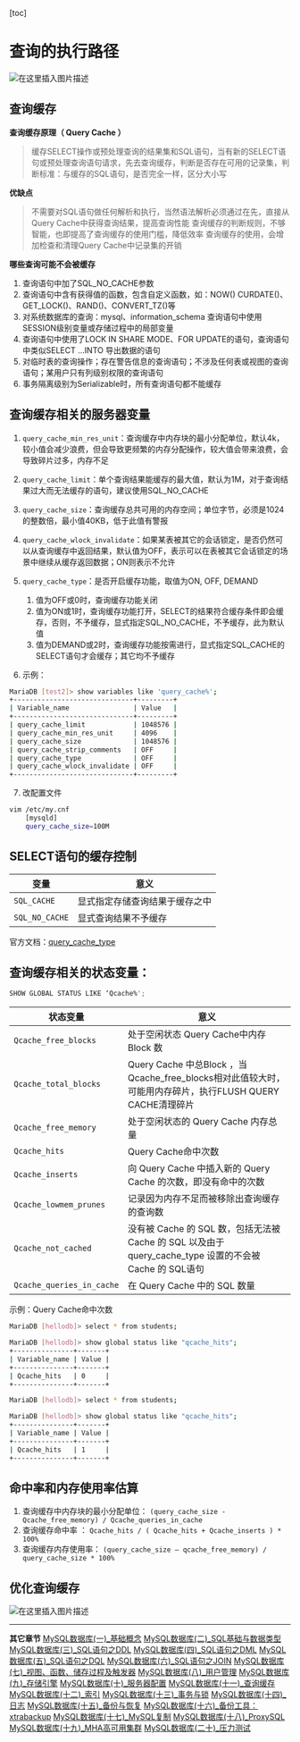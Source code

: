 [toc]

# 查询的执行路径
![在这里插入图片描述](https://img-blog.csdnimg.cn/20190705165648407.png?x-oss-process=image/watermark,type_ZmFuZ3poZW5naGVpdGk,shadow_10,text_aHR0cHM6Ly90aHNvbi5ibG9nLmNzZG4ubmV0,size_16,color_FFFFFF,t_70)

## 查询缓存
**查询缓存原理（ Query Cache ）**
>缓存SELECT操作或预处理查询的结果集和SQL语句，当有新的SELECT语句或预处理查询语句请求，先去查询缓存，判断是否存在可用的记录集，判断标准：与缓存的SQL语句，是否完全一样，区分大小写

**优缺点**
>不需要对SQL语句做任何解析和执行，当然语法解析必须通过在先，直接从Query Cache中获得查询结果，提高查询性能
查询缓存的判断规则，不够智能，也即提高了查询缓存的使用门槛，降低效率
查询缓存的使用，会增加检查和清理Query Cache中记录集的开销


**哪些查询可能不会被缓存**
1. 查询语句中加了SQL_NO_CACHE参数
2. 查询语句中含有获得值的函数，包含自定义函数，如：NOW()
CURDATE()、GET_LOCK()、RAND()、CONVERT_TZ()等
3. 对系统数据库的查询：mysql、information_schema 查询语句中使用SESSION级别变量或存储过程中的局部变量
4. 查询语句中使用了LOCK IN SHARE MODE、FOR UPDATE的语句，查询语句中类似SELECT …INTO 导出数据的语句
5. 对临时表的查询操作；存在警告信息的查询语句；不涉及任何表或视图的查询语句；某用户只有列级别权限的查询语句
6. 事务隔离级别为Serializable时，所有查询语句都不能缓存


## 查询缓存相关的服务器变量
1. `query_cache_min_res_unit`：查询缓存中内存块的最小分配单位，默认4k，较小值会减少浪费，但会导致更频繁的内存分配操作，较大值会带来浪费，会导致碎片过多，内存不足
2. `query_cache_limit`：单个查询结果能缓存的最大值，默认为1M，对于查询结果过大而无法缓存的语句，建议使用SQL_NO_CACHE
3. `query_cache_size`：查询缓存总共可用的内存空间；单位字节，必须是1024的整数倍，最小值40KB，低于此值有警报
4. `query_cache_wlock_invalidate`：如果某表被其它的会话锁定，是否仍然可以从查询缓存中返回结果，默认值为OFF，表示可以在表被其它会话锁定的场景中继续从缓存返回数据；ON则表示不允许
5. `query_cache_type`：是否开启缓存功能，取值为ON, OFF, DEMAND
    1. 值为OFF或0时，查询缓存功能关闭
    2. 值为ON或1时，查询缓存功能打开，SELECT的结果符合缓存条件即会缓存，否则，不予缓存，显式指定SQL_NO_CACHE，不予缓存，此为默认值
    3. 值为DEMAND或2时，查询缓存功能按需进行，显式指定SQL_CACHE的SELECT语句才会缓存；其它均不予缓存

6. 示例：
```bash
MariaDB [test2]> show variables like 'query_cache%';
+------------------------------+---------+
| Variable_name                | Value   |
+------------------------------+---------+
| query_cache_limit            | 1048576 |
| query_cache_min_res_unit     | 4096    |
| query_cache_size             | 1048576 |
| query_cache_strip_comments   | OFF     |
| query_cache_type             | OFF     |
| query_cache_wlock_invalidate | OFF     |
+------------------------------+---------+
```
7. 改配置⽂件
```bash
vim /etc/my.cnf
    [mysqld]
    query_cache_size=100M
```
## SELECT语句的缓存控制
变量|意义
-|-
`SQL_CACHE` | 显式指定存储查询结果于缓存之中
`SQL_NO_CACHE` | 显式查询结果不予缓存




官方文档：[query_cache_type](https://mariadb.com/kb/en/library/server-system-variables/#query_cache_type)


## 查询缓存相关的状态变量：
```bash
SHOW GLOBAL STATUS LIKE ‘Qcache%';
```
状态变量|意义
-|-
`Qcache_free_blocks` | 处于空闲状态 Query Cache中内存 Block 数
`Qcache_total_blocks` | Query Cache 中总Block ，当Qcache_free_blocks相对此值较大时，可能用内存碎片，执行FLUSH QUERY CACHE清理碎片
`Qcache_free_memory` | 处于空闲状态的 Query Cache 内存总量
`Qcache_hits`  |  Query Cache命中次数
`Qcache_inserts` | 向 Query Cache 中插入新的 Query Cache 的次数，即没有命中的次数
`Qcache_lowmem_prunes` | 记录因为内存不足而被移除出查询缓存的查询数
`Qcache_not_cached` | 没有被 Cache 的 SQL 数，包括无法被 Cache 的 SQL 以及由于 query_cache_type 设置的不会被 Cache 的 SQL语句
`Qcache_queries_in_cache` | 在 Query Cache 中的 SQL 数量

示例：Query Cache命中次数
```bash
MariaDB [hellodb]> select * from students;

MariaDB [hellodb]> show global status like "qcache_hits";
+---------------+-------+
| Variable_name | Value |
+---------------+-------+
| Qcache_hits   | 0     |
+---------------+-------+

MariaDB [hellodb]> select * from students;

MariaDB [hellodb]> show global status like "qcache_hits";
+---------------+-------+
| Variable_name | Value |
+---------------+-------+
| Qcache_hits   | 1     |
+---------------+-------+
```

## 命中率和内存使用率估算
1. 查询缓存中内存块的最小分配单位：
`(query_cache_size - Qcache_free_memory) / Qcache_queries_in_cache`
2. 查询缓存命中率 ：
`Qcache_hits / ( Qcache_hits + Qcache_inserts ) * 100%`
3. 查询缓存内存使用率：
`(query_cache_size – qcache_free_memory) / query_cache_size * 100%`

## 优化查询缓存
![在这里插入图片描述](https://img-blog.csdnimg.cn/20190705192227920.png?x-oss-process=image/watermark,type_ZmFuZ3poZW5naGVpdGk,shadow_10,text_aHR0cHM6Ly90aHNvbi5ibG9nLmNzZG4ubmV0,size_16,color_FFFFFF,t_70)

- - - 

**其它章节**
[MySQL数据库(一)_基础概念]()
[MySQL数据库(二)_SQL基础与数据类型]()
[MySQL数据库(三)_SQL语句之DDL]()
[MySQL数据库(四)_SQL语句之DML]()
[MySQL数据库(五)_SQL语句之DQL]()
[MySQL数据库(六)_SQL语句之JOIN]()
[MySQL数据库(七)_视图、函数、储存过程及触发器]()
[MySQL数据库(八)_用户管理]()
[MySQL数据库(九)_存储引擎]()
[MySQL数据库(十)_服务器配置]()
[MySQL数据库(十一)_查询缓存]()
[MySQL数据库(十二)_索引]()
[MySQL数据库(十三)_事务与锁]()
[MySQL数据库(十四)_日志]()
[MySQL数据库(十五)_备份与恢复]()
[MySQL数据库(十六)_备份工具：xtrabackup]()
[MySQL数据库(十七)_MySQL复制]()
[MySQL数据库(十八)_ProxySQL]()
[MySQL数据库(十九)_MHA高可用集群]()
[MySQL数据库(二十)_压力测试]()